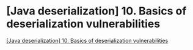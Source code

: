 # [Java deserialization] 10. Basics of deserialization vulnerabilities
[[Java deserialization] 10. Basics of deserialization vulnerabilities](https://aiwithcloud.com/2022/09/19/java_deserialization_10-_basics_of_deserialization_vulnerabilities/)